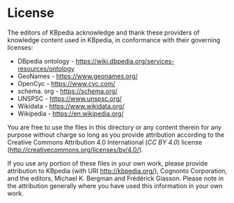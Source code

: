 # License

The editors of KBpedia acknowledge and thank these providers of knowledge content used in KBpedia, in conformance with their governing licenses: 

- DBpedia ontology - https://wiki.dbpedia.org/services-resources/ontology
- GeoNames - https://www.geonames.org/
- OpenCyc - https://www.cyc.com/
- schema. org - https://schema.org/
- UNSPSC - https://www.unspsc.org/
- Wikidata - https://www.wikidata.org/
- Wikipedia - https://en.wikipedia.org/

You are free to use the files in this directory or any content therein for any purpose without charge so long as you provide attribution according to the Creative Commons Attribution 4.0 International (*CC BY 4.0*) license (http://creativecommons.org/licenses/by/4.0/). 

If you use any portion of these files in your own work, please provide attribution to KBpedia (with URI http://kbpedia.org/), Cognonto Corporation, and the editors, Michael K. Bergman and Frédérick Giasson. Please note in the attribution generally where you have used this information in your own work.